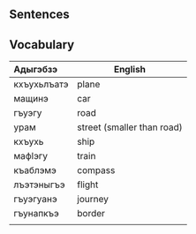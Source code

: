 ## Sentences
## Vocabulary
| Адыгэбзэ    | English                    |
| :---------- | -------------------------- |
| кхъухьлъатэ | plane                      |
| мащинэ      | car                        |
| гъуэгу      | road                       |
| урам        | street (smaller than road) |
| кхъухь      | ship                       |
| мафӏэгу     | train                      |
| къаблэмэ    | compass                    |
| лъэтэныгъэ  | flight                     |
| гъуэгуанэ   | journey                    |
| гъунапкъэ   | border                     |
|             |                            |
